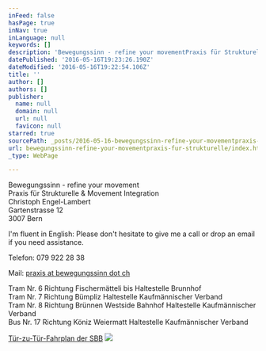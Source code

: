 ```yaml
---
inFeed: false
hasPage: true
inNav: true
inLanguage: null
keywords: []
description: 'Bewegungssinn - refine your movementPraxis für Strukturelle & Movement IntegrationChristoph Engel-LambertGartenstrasse 123007 Bern'
datePublished: '2016-05-16T19:23:26.190Z'
dateModified: '2016-05-16T19:22:54.106Z'
title: ''
author: []
authors: []
publisher:
  name: null
  domain: null
  url: null
  favicon: null
starred: true
sourcePath: _posts/2016-05-16-bewegungssinn-refine-your-movementpraxis-fur-strukturelle.md
url: bewegungssinn-refine-your-movementpraxis-fur-strukturelle/index.html
_type: WebPage

---
```

Bewegungssinn - refine your movement  
Praxis für Strukturelle & Movement Integration  
Christoph Engel-Lambert  
Gartenstrasse 12  
3007 Bern

I'm fluent in English: Please don't hesitate to give me a call or drop an email if you need assistance.

Telefon: 079 922 28 38

Mail: [praxis at bewegungssinn dot ch][0]

Tram Nr. 6 Richtung Fischermätteli bis Haltestelle Brunnhof  
Tram Nr. 7 Richtung Bümpliz Haltestelle Kaufmännischer Verband  
Tram Nr. 8 Richtung Brünnen Westside Bahnhof Haltestelle Kaufmännischer Verband  
Bus Nr. 17 Richtung Köniz Weiermatt Haltestelle Kaufmännischer Verband

[Tür-zu-Tür-Fahrplan der SBB][1]
![](https://the-grid-user-content.s3-us-west-2.amazonaws.com/44f527c4-df48-45e9-8d55-49efd0f09783.jpg)

[0]: mailto:praxis@bewegungssinn.ch
[1]: http://www.sbb.ch/